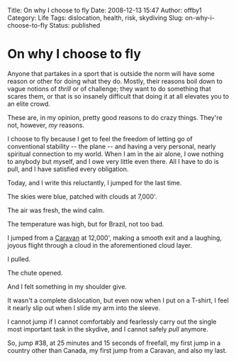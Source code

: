 Title: On why I choose to fly
Date: 2008-12-13 15:47
Author: offby1
Category: Life
Tags: dislocation, health, risk, skydiving
Slug: on-why-i-choose-to-fly
Status: published

# On why I choose to fly

Anyone that partakes in a sport that is outside the norm will have some
reason or other for doing what they do. Mostly, their reasons boil down
to vague notions of _thrill_ or of challenge; they want to do
something that scares them, or that is so insanely difficult that doing
it at all elevates you to an elite crowd.

These are, in my opinion, pretty good reasons to do crazy things.
They're not, however, _my_ reasons.

I choose to fly because I get to feel the freedom of letting go of
conventional stability -- the plane -- and having a very personal,
nearly spiritual connection to my world. When I am in the air alone, I
owe nothing to anybody but myself, and I owe very little even there. All
I have to do is pull, and I have satisfied every obligation.

Today, and I write this reluctantly, I jumped for the last time.

The skies were blue, patched with clouds at 7,000'.

The air was fresh, the wind calm.

The temperature was high, but for Brazil, not too bad.

I jumped from a
[Caravan](http://en.wikipedia.org/wiki/Cessna_Caravan) at 12,000',
making a smooth exit and a laughing, joyous flight through a cloud in
the aforementioned cloud layer.

I pulled.

The chute opened.

And I felt something in my shoulder give.

It wasn't a complete dislocation, but even now when I put on a T-shirt,
I feel it nearly slip out when I slide my arm into the sleeve.

I cannot jump if I cannot comfortably and fearlessly carry out the
single most important task in the skydive, and I cannot safely _pull_
anymore.

So, jump #38, at 25 minutes and 15 seconds of freefall, my first jump in
a country other than Canada, my first jump from a Caravan, and also my
last.